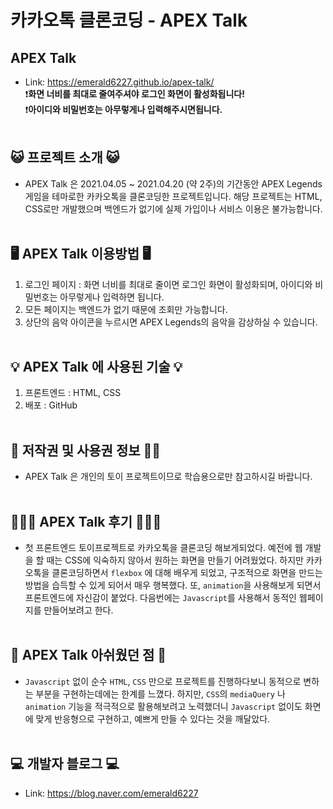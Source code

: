 # 카카오톡 클론코딩 - APEX Talk

## APEX Talk

- Link:​ https://emerald6227.github.io/apex-talk/  
  ❗️<strong>화면 너비를 최대로 줄여주셔야 로그인 화면이 활성화됩니다!</strong>  
  ❗️<strong>아이디와 비밀번호는 아무렇게나 입력해주시면됩니다.</strong>  
  <br/>

## 😺 프로젝트 소개 😺

- APEX Talk 은 2021.04.05 ~ 2021.04.20 (약 2주)의 기간동안 APEX Legends 게임을 테마로한 카카오톡을 클론코딩한 프로젝트입니다. 해당 프로젝트는 HTML, CSS로만 개발했으며 백엔드가 없기에 실제 가입이나 서비스 이용은 불가능합니다.  
  <br/>

## 🖥 APEX Talk 이용방법 🖥

1. 로그인 페이지 : 화면 너비를 최대로 줄이면 로그인 화면이 활성화되며, 아이디와 비밀번호는 아무렇게나 입력하면 됩니다.
2. 모든 페이지는 백엔드가 없기 때문에 조회만 가능합니다.
3. 상단의 음악 아이콘을 누르시면 APEX Legends의 음악을 감상하실 수 있습니다.  
   <br/>

## 💡 APEX Talk 에 사용된 기술 💡

1. 프론트엔드 : HTML, CSS
2. 배포 : GitHub  
   </br>

## 👮 저작권 및 사용권 정보 👮‍♂️

- APEX Talk 은 개인의 토이 프로젝트이므로 학습용으로만 참고하시길 바랍니다.  
  </br>

## 🧑🏻‍💻 APEX Talk 후기 🧑🏻‍💻

- 첫 프론트엔드 토이프로젝트로 카카오톡을 클론코딩 해보게되었다. 예전에 웹 개발을 할 때는 CSS에 익숙하지 않아서 원하는 화면을 만들기 어려웠었다. 하지만 카카오톡을 클론코딩하면서 `flexbox` 에 대해 배우게 되었고, 구조적으로 화면을 만드는 방법을 습득할 수 있게 되어서 매우 행복했다. 또, `animation`을 사용해보게 되면서 프론트엔드에 자신감이 붙었다. 다음번에는 `Javascript`를 사용해서 동적인 웹페이지를 만들어보려고 한다.  
  </br>

## 🥺 APEX Talk 아쉬웠던 점 🥺

- `Javascript` 없이 순수 `HTML`, `CSS` 만으로 프로젝트를 진행하다보니 동적으로 변하는 부분을 구현하는데에는 한계를 느꼈다. 하지만, `CSS`의 `mediaQuery` 나 `animation` 기능을 적극적으로 활용해보려고 노력했더니 `Javascript` 없이도 화면에 맞게 반응형으로 구현하고, 예쁘게 만들 수 있다는 것을 깨달았다.  
  </br>

## 💻 개발자 블로그 💻

- Link: https://blog.naver.com/emerald6227
